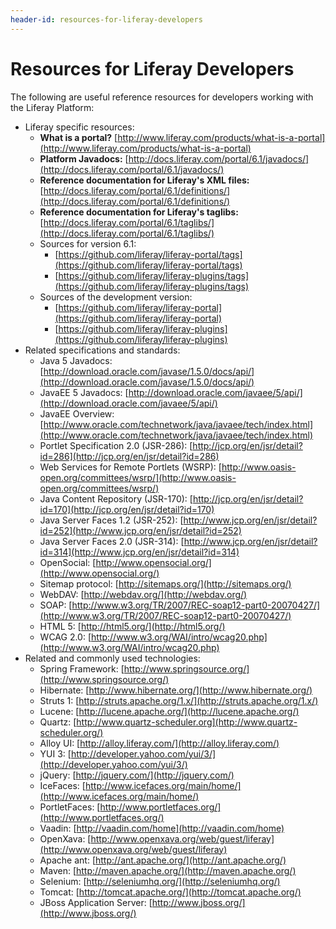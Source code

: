 ```yaml
---
header-id: resources-for-liferay-developers
---
```


# Resources for Liferay Developers

The following are useful reference resources for developers working with the Liferay Platform:

- Liferay specific resources:
    - **What is a portal?**
      [http://www.liferay.com/products/what-is-a-portal](http://www.liferay.com/products/what-is-a-portal)
    - **Platform Javadocs:** 
      [http://docs.liferay.com/portal/6.1/javadocs/](http://docs.liferay.com/portal/6.1/javadocs/)
    - **Reference documentation for Liferay's XML files:**
      [http://docs.liferay.com/portal/6.1/definitions/](http://docs.liferay.com/portal/6.1/definitions/)
    - **Reference documentation for Liferay's taglibs:**
      [http://docs.liferay.com/portal/6.1/taglibs/](http://docs.liferay.com/portal/6.1/taglibs/)
    - Sources for version 6.1:
    	- [https://github.com/liferay/liferay-portal/tags](https://github.com/liferay/liferay-portal/tags)
    	- [https://github.com/liferay/liferay-plugins/tags](https://github.com/liferay/liferay-plugins/tags)
    - Sources of the development version:
    	- [https://github.com/liferay/liferay-portal](https://github.com/liferay/liferay-portal)
    	- [https://github.com/liferay/liferay-plugins](https://github.com/liferay/liferay-plugins)
- Related specifications and standards:
    - Java 5 Javadocs: 
      [http://download.oracle.com/javase/1.5.0/docs/api/](http://download.oracle.com/javase/1.5.0/docs/api/)
    - JavaEE 5 Javadocs: 
      [http://download.oracle.com/javaee/5/api/](http://download.oracle.com/javaee/5/api/)
    - JavaEE Overview:
      [http://www.oracle.com/technetwork/java/javaee/tech/index.html](http://www.oracle.com/technetwork/java/javaee/tech/index.html)
    - Portlet Specification 2.0 (JSR-286): 
      [http://jcp.org/en/jsr/detail?id=286](http://jcp.org/en/jsr/detail?id=286)
    - Web Services for Remote Portlets (WSRP): 
      [http://www.oasis-open.org/committees/wsrp/](http://www.oasis-open.org/committees/wsrp/)
    - Java Content Repository (JSR-170): 
      [http://jcp.org/en/jsr/detail?id=170](http://jcp.org/en/jsr/detail?id=170)
    - Java Server Faces 1.2 (JSR-252): 
      [http://www.jcp.org/en/jsr/detail?id=252](http://www.jcp.org/en/jsr/detail?id=252)
    - Java Server Faces 2.0 (JSR-314):
      [http://www.jcp.org/en/jsr/detail?id=314](http://www.jcp.org/en/jsr/detail?id=314)
    - OpenSocial: 
      [http://www.opensocial.org/](http://www.opensocial.org/)
    - Sitemap protocol: 
      [http://sitemaps.org/](http://sitemaps.org/)
    - WebDAV: 
      [http://webdav.org/](http://webdav.org/)
    - SOAP: 
      [http://www.w3.org/TR/2007/REC-soap12-part0-20070427/](http://www.w3.org/TR/2007/REC-soap12-part0-20070427/)
    - HTML 5: 
      [http://html5.org/](http://html5.org/)
    - WCAG 2.0:
      [http://www.w3.org/WAI/intro/wcag20.php](http://www.w3.org/WAI/intro/wcag20.php)
- Related and commonly used technologies:
    - Spring Framework:
      [http://www.springsource.org/](http://www.springsource.org/)
    - Hibernate:
      [http://www.hibernate.org/](http://www.hibernate.org/)
    - Struts 1:
      [http://struts.apache.org/1.x/](http://struts.apache.org/1.x/)
    - Lucene: [http://lucene.apache.org/](http://lucene.apache.org/)
    - Quartz:
      [http://www.quartz-scheduler.org](http://www.quartz-scheduler.org/)
    - Alloy UI: [http://alloy.liferay.com/](http://alloy.liferay.com/)
    - YUI 3:
      [http://developer.yahoo.com/yui/3/](http://developer.yahoo.com/yui/3/)
    - jQuery: [http://jquery.com/](http://jquery.com/)
    - IceFaces:
      [http://www.icefaces.org/main/home/](http://www.icefaces.org/main/home/)
    - PortletFaces:
      [http://www.portletfaces.org/](http://www.portletfaces.org/)
    - Vaadin: [http://vaadin.com/home](http://vaadin.com/home)
    - OpenXava:
      [http://www.openxava.org/web/guest/liferay](http://www.openxava.org/web/guest/liferay)
    - Apache ant: [http://ant.apache.org/](http://ant.apache.org/)
    - Maven: [http://maven.apache.org/](http://maven.apache.org/)
    - Selenium: [http://seleniumhq.org/](http://seleniumhq.org/)
    - Tomcat: [http://tomcat.apache.org/](http://tomcat.apache.org/)
    - JBoss Application Server:
      [http://www.jboss.org/](http://www.jboss.org/)
